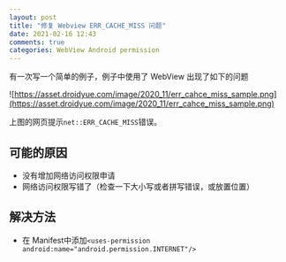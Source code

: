 ```yaml
---
layout: post
title: "修复 Webview ERR_CACHE_MISS 问题"
date: 2021-02-16 12:43
comments: true
categories: WebView Android permission 
---
```

有一次写一个简单的例子，例子中使用了 WebView 出现了如下的问题


![https://asset.droidyue.com/image/2020_11/err_cahce_miss_sample.png](https://asset.droidyue.com/image/2020_11/err_cahce_miss_sample.png)


上图的网页提示`net::ERR_CACHE_MISS`错误。

<!--more-->

## 可能的原因
  * 没有增加网络访问权限申请
  * 网络访问权限写错了（检查一下大小写或者拼写错误，或放置位置）


## 解决方法
  * 在 Manifest中添加`<uses-permission android:name="android.permission.INTERNET"/>`


